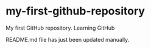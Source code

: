 # my-first-github-repository
My first GitHub repository. Learning GitHub

README.md file has just been updated manually.
